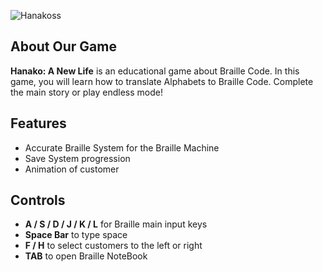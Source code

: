 ![Hanakoss](https://github.com/user-attachments/assets/ec110915-dbfd-49b8-badc-0e8b6648e266)

## About Our Game
**Hanako: A New Life** is an educational game about Braille Code. In this game, you will learn how to translate Alphabets to Braille Code. Complete the main story or play endless mode!
## Features
- Accurate Braille System for the Braille Machine
- Save System progression
- Animation of customer
## Controls
- **A / S / D / J / K / L** for Braille main input keys
- **Space Bar** to type space
- **F / H** to select customers to the left or right
- **TAB** to open Braille NoteBook
